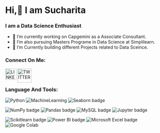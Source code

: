 # Hi,👋 I am Sucharita

<!--
**Sucharita4u/Sucharita4u** is a ✨ _special_ ✨ repository because its `README.md` (this file) appears on your GitHub profile.

Here are some ideas to get you started:

-->
### I am a Data Science Enthusiast

- 🔭 I’m currently working on Capgemini as a Associate Consultant.
- 🌱 I’m also pursuing Masters Programe in Data Science at Simplilearn.
- 👯 I’m Currently building different Projects related to Data Sceince.

### Connect On Me:

[<img align='left' alt='LINKEDIN' width='36px' src='https://cdn-icons-png.flaticon.com/512/174/174857.png'/>](https://www.linkedin.com/in/sucharita-dash/)
[<img align='left' alt='TWITTER'  width='45px' src='https://cdn-icons-png.flaticon.com/512/733/733579.png'/>](https://twitter.com/SucharitaD79028?t)  
<br>
### Language And Tools:
![Python](https://img.shields.io/badge/Python-%234ea94b.svg?style=for-the-badge&logo=python&logoColor=blue) ![MachineLearning](https://img.shields.io/badge/MachineLearning-%237F00FF.svg?style=for-the-badge&logo=MachineLearning&logoColor=white)
![Seaborn badge](https://img.shields.io/badge/Seaborn-%2377b4a9.svg?style=for-the-badge&logo=Seaborn&logoColor=white)


![NumPy badge](https://img.shields.io/badge/NumPy-%23013243.svg?style=for-the-badge&logo=NumPy&logoColor=red) ![Pandas badge](https://img.shields.io/badge/Pandas-%23150458.svg?style=for-the-badge&logo=Pandas&logoColor=white) ![MySQL badge](https://img.shields.io/badge/MySQL-%234479a1.svg?style=for-the-badge&logo=MySQL&logoColor=white) ![Jupyter badge](https://img.shields.io/badge/Jupyter-%23F37626.svg?style=for-the-badge&logo=Jupyter&logoColor=white)


![Scikitlearn badge](https://img.shields.io/badge/Scikitlearn-%23000000.svg?style=for-the-badge&logo=Scikitlearn&logoColor=white) ![Power BI badge](https://img.shields.io/badge/Power%20BI-%23f2c811.svg?style=for-the-badge&logo=Power%20BI&logoColor=white) ![Microsoft Excel badge](https://img.shields.io/badge/Microsoft%20Excel-%2379402C.svg?style=for-the-badge&logo=Microsoft%20Excel&logoColor=white) ![Google Colab](https://img.shields.io/badge/Google%20Colab-%234B0082.svg?style=for-the-badge&logo=google-colab&logoColor=white)





